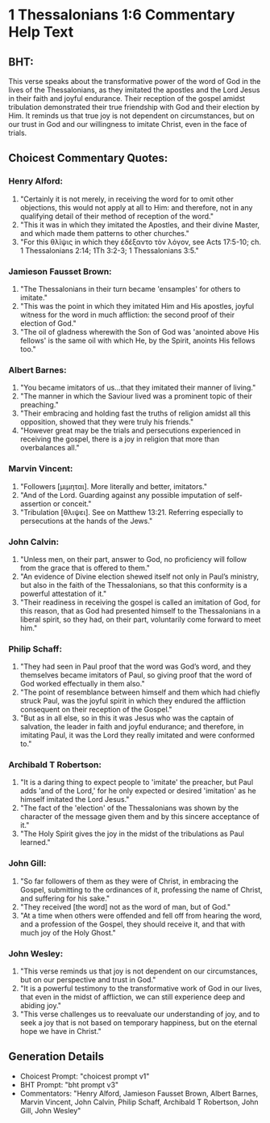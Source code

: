 # 1 Thessalonians 1:6 Commentary Help Text

## BHT:
This verse speaks about the transformative power of the word of God in the lives of the Thessalonians, as they imitated the apostles and the Lord Jesus in their faith and joyful endurance. Their reception of the gospel amidst tribulation demonstrated their true friendship with God and their election by Him. It reminds us that true joy is not dependent on circumstances, but on our trust in God and our willingness to imitate Christ, even in the face of trials.

## Choicest Commentary Quotes:
### Henry Alford:
1. "Certainly it is not merely, in receiving the word for to omit other objections, this would not apply at all to Him: and therefore, not in any qualifying detail of their method of reception of the word." 
2. "This it was in which they imitated the Apostles, and their divine Master, and which made them patterns to other churches."
3. "For this θλῖψις in which they ἐδέξαντο τὸν λόγον, see Acts 17:5-10; ch. 1 Thessalonians 2:14; 1Th 3:2-3; 1 Thessalonians 3:5."

### Jamieson Fausset Brown:
1. "The Thessalonians in their turn became 'ensamples' for others to imitate." 
2. "This was the point in which they imitated Him and His apostles, joyful witness for the word in much affliction: the second proof of their election of God."
3. "The oil of gladness wherewith the Son of God was 'anointed above His fellows' is the same oil with which He, by the Spirit, anoints His fellows too."

### Albert Barnes:
1. "You became imitators of us...that they imitated their manner of living."
2. "The manner in which the Saviour lived was a prominent topic of their preaching."
3. "Their embracing and holding fast the truths of religion amidst all this opposition, showed that they were truly his friends."
4. "However great may be the trials and persecutions experienced in receiving the gospel, there is a joy in religion that more than overbalances all."

### Marvin Vincent:
1. "Followers [μιμηται]. More literally and better, imitators."
2. "And of the Lord. Guarding against any possible imputation of self-assertion or conceit."
3. "Tribulation [θλιψει]. See on Matthew 13:21. Referring especially to persecutions at the hands of the Jews."

### John Calvin:
1. "Unless men, on their part, answer to God, no proficiency will follow from the grace that is offered to them." 
2. "An evidence of Divine election shewed itself not only in Paul’s ministry, but also in the faith of the Thessalonians, so that this conformity is a powerful attestation of it."
3. "Their readiness in receiving the gospel is called an imitation of God, for this reason, that as God had presented himself to the Thessalonians in a liberal spirit, so they had, on their part, voluntarily come forward to meet him."

### Philip Schaff:
1. "They had seen in Paul proof that the word was God’s word, and they themselves became imitators of Paul, so giving proof that the word of God worked effectually in them also."
2. "The point of resemblance between himself and them which had chiefly struck Paul, was the joyful spirit in which they endured the affliction consequent on their reception of the Gospel."
3. "But as in all else, so in this it was Jesus who was the captain of salvation, the leader in faith and joyful endurance; and therefore, in imitating Paul, it was the Lord they really imitated and were conformed to."

### Archibald T Robertson:
1. "It is a daring thing to expect people to 'imitate' the preacher, but Paul adds 'and of the Lord,' for he only expected or desired 'imitation' as he himself imitated the Lord Jesus."
2. "The fact of the 'election' of the Thessalonians was shown by the character of the message given them and by this sincere acceptance of it."
3. "The Holy Spirit gives the joy in the midst of the tribulations as Paul learned."

### John Gill:
1. "So far followers of them as they were of Christ, in embracing the Gospel, submitting to the ordinances of it, professing the name of Christ, and suffering for his sake."
2. "They received [the word] not as the word of man, but of God."
3. "At a time when others were offended and fell off from hearing the word, and a profession of the Gospel, they should receive it, and that with much joy of the Holy Ghost."

### John Wesley:
1. "This verse reminds us that joy is not dependent on our circumstances, but on our perspective and trust in God."
2. "It is a powerful testimony to the transformative work of God in our lives, that even in the midst of affliction, we can still experience deep and abiding joy."
3. "This verse challenges us to reevaluate our understanding of joy, and to seek a joy that is not based on temporary happiness, but on the eternal hope we have in Christ."


## Generation Details
- Choicest Prompt: "choicest prompt v1"
- BHT Prompt: "bht prompt v3"
- Commentators: "Henry Alford, Jamieson Fausset Brown, Albert Barnes, Marvin Vincent, John Calvin, Philip Schaff, Archibald T Robertson, John Gill, John Wesley"
